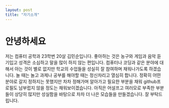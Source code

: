 ```yaml
---
layout: post
title: "자기소개"
---
```


# 안녕하세요

 저는 컴퓨터 공학과 23학번 20살 김민순입니다. 좋아하는 것은 농구와 게임과 음악 듣기입고 성격은 소심하고 말을 많이 하지 않는 편입니다. 컴퓨터나 코딩과 같은 분야에 대해서 아는 것이 별로 없지만 학교의 수업들을 성실히 잘 참여하며 채워나가도록 하겠습니다. 놀 때는 놀고 과제나 공부를 해야할 때는 정신차리고 열심히 합니다. 정확히 어떤 분야로 갈지 정하지는 못했지만 차차 정해가며 알아가고 필요한 부분을 채워 github프로필도 남부럽지 않을 정도는 채워보이겠습니다. 아직은 어설프고 여러모로 부족한 부분들이 상당히 많지만 성실함을 바탕으로 차차 더 나은 모습들을 만들겠습니다. 잘 부탁드립니다.
